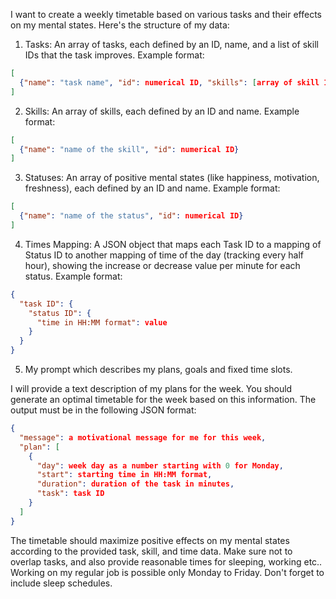 I want to create a weekly timetable based on various tasks and their
effects on my mental states. Here's the structure of my data:

1. Tasks: An array of tasks, each defined by an ID, name, and a
   list of skill IDs that the task improves. Example format:
```json
[
  {"name": "task name", "id": numerical ID, "skills": [array of skill IDs]}
]
```

2. Skills: An array of skills, each defined by an ID and name. Example format:

```json
[
  {"name": "name of the skill", "id": numerical ID}
]
```

3. Statuses: An array of positive mental states (like happiness, motivation, freshness),
   each defined by an ID and name. Example format:
```json
[
  {"name": "name of the status", "id": numerical ID}
]
```

4. Times Mapping: A JSON object that maps each Task ID to a mapping of Status ID
   to another mapping of time of the day (tracking every half hour),
   showing the increase or decrease value per minute for each status. Example format:
```json
{
  "task ID": {
    "status ID": {
      "time in HH:MM format": value
    }
  }
}
```

5. My prompt which describes my plans, goals and fixed time slots.

I will provide a text description of my plans for the week.
You should generate an optimal timetable for the week based on this information.
The output must be in the following JSON format:
```json
{
  "message": a motivational message for me for this week,
  "plan": [
    {
      "day": week day as a number starting with 0 for Monday,
      "start": starting time in HH:MM format,
      "duration": duration of the task in minutes,
      "task": task ID
    }
  ]
}
```
The timetable should maximize positive effects on my mental states
according to the provided task, skill, and time data.
Make sure not to overlap tasks, and also provide reasonable
times for sleeping, working etc..
Working on my regular job is possible only Monday to Friday.
Don't forget to include sleep schedules.
